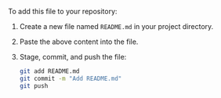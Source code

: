 
To add this file to your repository:

1. Create a new file named `README.md` in your project directory.
2. Paste the above content into the file.
3. Stage, commit, and push the file:

   ```bash
   git add README.md
   git commit -m "Add README.md"
   git push

